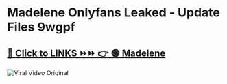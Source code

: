 
 # Madelene Onlyfans Leaked - Update Files 9wgpf

## <h2><a href="https://clipsfans.com/Madelene&ref=git">🔗 Click to LINKS ⏩⏩ 👉 🟢 Madelene </a></h2>

<a href="https://clipsfans.com/Madelene&ref=git" rel="nofollow" data-target="animated-image.originalLink"><img src="https://i.ibb.co.com/xMMVF88/686577567.gif" alt="Viral Video Original" style="max-width: 100%; display: inline-block;" data-target="animated-image.originalImage"></a>

